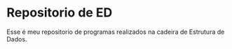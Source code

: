 # Repositorio de ED
Esse é meu repositorio de programas realizados na cadeira de Estrutura de Dados.
